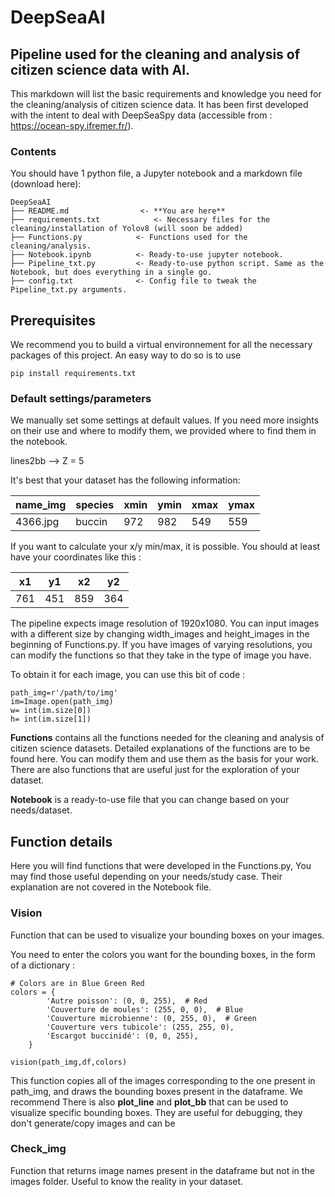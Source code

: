 # DeepSeaAI
## Pipeline used for the cleaning and analysis of citizen science data with AI.

This markdown will list the basic requirements and knowledge you need for the cleaning/analysis of citizen science data. It has been first developed with the intent to deal with DeepSeaSpy data (accessible from : https://ocean-spy.ifremer.fr/). 

### Contents
You should have 1 python file, a Jupyter notebook and a markdown file (download here):

```
DeepSeaAI
├── README.md                <- **You are here**
├── requirements.txt            <- Necessary files for the cleaning/installation of Yolov8 (will soon be added)
├── Functions.py            <- Functions used for the cleaning/analysis.
├── Notebook.ipynb          <- Ready-to-use jupyter notebook. 
├── Pipeline_txt.py         <- Ready-to-use python script. Same as the Notebook, but does everything in a single go.
├── config.txt              <- Config file to tweak the Pipeline_txt.py arguments.
```

## Prerequisites
We recommend you to build a virtual environnement for all the necessary packages of this project.
An easy way to do so is to use
```
pip install requirements.txt
```
### Default settings/parameters

We manually set some settings at default values. If you need more insights on their use and where to modify them, we provided where to find them in the notebook.

lines2bb --> Z = 5



It's best that your dataset has the following information:

name_img|species|xmin |ymin |xmax |ymax |
--------|-------|-----|-----|-----|-----|
4366.jpg|buccin |972  |982  |549  |559  |

If you want to calculate your x/y min/max, it is possible. You should at least have your coordinates like this :

|x1 |y1 |x2 |y2 |
|---|---|---|---|
|761|451|859|364|


The pipeline expects image resolution of 1920x1080. You can input images with a different size by changing width_images and height_images in the beginning of Functions.py. If you have images of varying resolutions, you can modify the functions so that they take in the type of image you have.

To obtain it for each image, you can use this bit of code :

```
path_img=r'/path/to/img'
im=Image.open(path_img) 
w= int(im.size[0])
h= int(im.size[1])
```


**Functions** contains all the functions needed for the cleaning and analysis of citizen science datasets. Detailed explanations of the functions are to be found here. You can modify them and use them as the basis for your work. There are also functions that are useful just for the exploration of your dataset.

**Notebook** is a ready-to-use file that you can change based on your needs/dataset. 

## Function details

Here you will find functions that were developed in the Functions.py, You may find those useful depending on your needs/study case. Their explanation are not covered in the Notebook file.

### Vision 
Function that can be used to visualize your bounding boxes on your images.

You need to enter the colors you want for the bounding boxes, in the form of a dictionary :

```
# Colors are in Blue Green Red
colors = {
        'Autre poisson': (0, 0, 255),  # Red
        'Couverture de moules': (255, 0, 0),  # Blue
        'Couverture microbienne': (0, 255, 0),  # Green
        'Couverture vers tubicole': (255, 255, 0),  
        'Escargot buccinidé': (0, 0, 255),  
    }

vision(path_img,df,colors)

```
This function copies all of the images corresponding to the one present in path_img, and draws the bounding boxes present in the dataframe. We recommend 
There is also **plot_line** and **plot_bb** that can be used to visualize specific bounding boxes. They are useful for debugging, they don't generate/copy images and can be

### Check_img
Function that returns image names present in the dataframe but not in the images folder. Useful to know the reality in your dataset.





